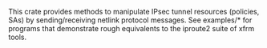This crate provides methods to manipulate IPsec tunnel resources (policies, SAs)
by sending/receiving netlink protocol messages. See examples/* for programs
that demonstrate rough equivalents to the iproute2 suite of xfrm tools.
